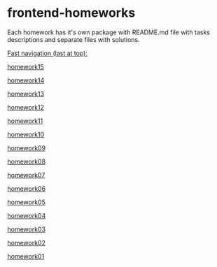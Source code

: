 # frontend-homeworks

Each homework has it's own package with README.md file with tasks descriptions and separate files with solutions.

<ins>Fast navigation (last at top):</ins>

[homework15](https://github.com/d9d9-Sun/frontend-homeworks/tree/master/homework15)

[homework14](https://github.com/d9d9-Sun/frontend-homeworks/tree/master/homework14)

[homework13](https://github.com/d9d9-Sun/frontend-homeworks/tree/master/homework13)

[homework12](https://github.com/d9d9-Sun/frontend-homeworks/tree/master/homework12)

[homework11](https://github.com/d9d9-Sun/frontend-homeworks/tree/master/homework11)

[homework10](https://github.com/d9d9-Sun/frontend-homeworks/tree/master/homework10)

[homework09](https://github.com/d9d9-Sun/frontend-homeworks/tree/master/homework09)

[homework08](https://github.com/d9d9-Sun/frontend-homeworks/tree/master/homework08)

[homework07](https://github.com/d9d9-Sun/frontend-homeworks/tree/master/homework07)

[homework06](https://github.com/d9d9-Sun/frontend-homeworks/tree/master/homework06)

[homework05](https://github.com/d9d9-Sun/frontend-homeworks/tree/master/homework05)

[homework04](https://github.com/d9d9-Sun/frontend-homeworks/tree/master/homework04)

[homework03](https://github.com/d9d9-Sun/frontend-homeworks/tree/master/homework03)

[homework02](https://github.com/d9d9-Sun/frontend-homeworks/tree/master/homework02)

[homework01](https://github.com/d9d9-Sun/frontend-homeworks/tree/master/homework01)